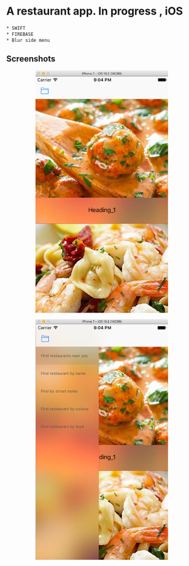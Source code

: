 # A restaurant app. In progress , iOS


```
* SWIFT
* FIREBASE
* Blur side menu

```

## Screenshots

<p align="center">

  <img src="example_1.png" width="350"/>
</p>

<p align="center">
  <img src="example_2.png" width="350"/>
</p>


